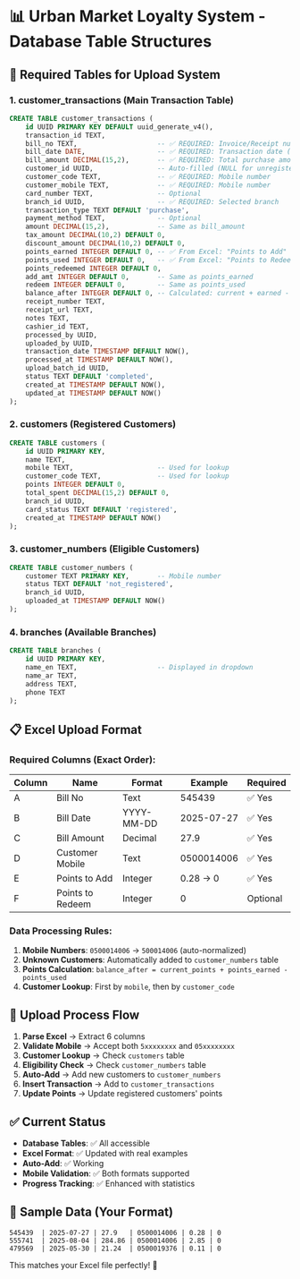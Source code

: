 # 📊 Urban Market Loyalty System - Database Table Structures

## 🎯 Required Tables for Upload System

### 1. **customer_transactions** (Main Transaction Table)
```sql
CREATE TABLE customer_transactions (
    id UUID PRIMARY KEY DEFAULT uuid_generate_v4(),
    transaction_id TEXT,
    bill_no TEXT,                    -- ✅ REQUIRED: Invoice/Receipt number
    bill_date DATE,                  -- ✅ REQUIRED: Transaction date (YYYY-MM-DD)
    bill_amount DECIMAL(15,2),       -- ✅ REQUIRED: Total purchase amount
    customer_id UUID,                -- Auto-filled (NULL for unregistered)
    customer_code TEXT,              -- ✅ REQUIRED: Mobile number
    customer_mobile TEXT,            -- ✅ REQUIRED: Mobile number
    card_number TEXT,                -- Optional
    branch_id UUID,                  -- ✅ REQUIRED: Selected branch
    transaction_type TEXT DEFAULT 'purchase',
    payment_method TEXT,             -- Optional
    amount DECIMAL(15,2),            -- Same as bill_amount
    tax_amount DECIMAL(10,2) DEFAULT 0,
    discount_amount DECIMAL(10,2) DEFAULT 0,
    points_earned INTEGER DEFAULT 0, -- ✅ From Excel: "Points to Add"
    points_used INTEGER DEFAULT 0,   -- ✅ From Excel: "Points to Redeem"
    points_redeemed INTEGER DEFAULT 0,
    add_amt INTEGER DEFAULT 0,       -- Same as points_earned
    redeem INTEGER DEFAULT 0,        -- Same as points_used
    balance_after INTEGER DEFAULT 0, -- Calculated: current + earned - used
    receipt_number TEXT,
    receipt_url TEXT,
    notes TEXT,
    cashier_id TEXT,
    processed_by UUID,
    uploaded_by UUID,
    transaction_date TIMESTAMP DEFAULT NOW(),
    processed_at TIMESTAMP DEFAULT NOW(),
    upload_batch_id UUID,
    status TEXT DEFAULT 'completed',
    created_at TIMESTAMP DEFAULT NOW(),
    updated_at TIMESTAMP DEFAULT NOW()
);
```

### 2. **customers** (Registered Customers)
```sql
CREATE TABLE customers (
    id UUID PRIMARY KEY,
    name TEXT,
    mobile TEXT,                     -- Used for lookup
    customer_code TEXT,              -- Used for lookup
    points INTEGER DEFAULT 0,
    total_spent DECIMAL(15,2) DEFAULT 0,
    branch_id UUID,
    card_status TEXT DEFAULT 'registered',
    created_at TIMESTAMP DEFAULT NOW()
);
```

### 3. **customer_numbers** (Eligible Customers)
```sql
CREATE TABLE customer_numbers (
    customer TEXT PRIMARY KEY,       -- Mobile number
    status TEXT DEFAULT 'not_registered',
    branch_id UUID,
    uploaded_at TIMESTAMP DEFAULT NOW()
);
```

### 4. **branches** (Available Branches)
```sql
CREATE TABLE branches (
    id UUID PRIMARY KEY,
    name_en TEXT,                    -- Displayed in dropdown
    name_ar TEXT,
    address TEXT,
    phone TEXT
);
```

## 📋 Excel Upload Format

### **Required Columns (Exact Order):**
| Column | Name | Format | Example | Required |
|--------|------|--------|---------|----------|
| A | Bill No | Text | 545439 | ✅ Yes |
| B | Bill Date | YYYY-MM-DD | 2025-07-27 | ✅ Yes |
| C | Bill Amount | Decimal | 27.9 | ✅ Yes |
| D | Customer Mobile | Text | 0500014006 | ✅ Yes |
| E | Points to Add | Integer | 0.28 → 0 | ✅ Yes |
| F | Points to Redeem | Integer | 0 | Optional |

### **Data Processing Rules:**
1. **Mobile Numbers**: `0500014006` → `500014006` (auto-normalized)
2. **Unknown Customers**: Automatically added to `customer_numbers` table
3. **Points Calculation**: `balance_after = current_points + points_earned - points_used`
4. **Customer Lookup**: First by `mobile`, then by `customer_code`

## 🔧 Upload Process Flow

1. **Parse Excel** → Extract 6 columns
2. **Validate Mobile** → Accept both `5xxxxxxxx` and `05xxxxxxxx`
3. **Customer Lookup** → Check `customers` table
4. **Eligibility Check** → Check `customer_numbers` table  
5. **Auto-Add** → Add new customers to `customer_numbers`
6. **Insert Transaction** → Add to `customer_transactions`
7. **Update Points** → Update registered customers' points

## ✅ Current Status
- **Database Tables**: ✅ All accessible
- **Excel Format**: ✅ Updated with real examples
- **Auto-Add**: ✅ Working
- **Mobile Validation**: ✅ Both formats supported
- **Progress Tracking**: ✅ Enhanced with statistics

## 🎯 Sample Data (Your Format)
```
545439  | 2025-07-27 | 27.9   | 0500014006 | 0.28 | 0
555741  | 2025-08-04 | 284.86 | 0500014006 | 2.85 | 0
479569  | 2025-05-30 | 21.24  | 0500019376 | 0.11 | 0
```

This matches your Excel file perfectly! 🎉
